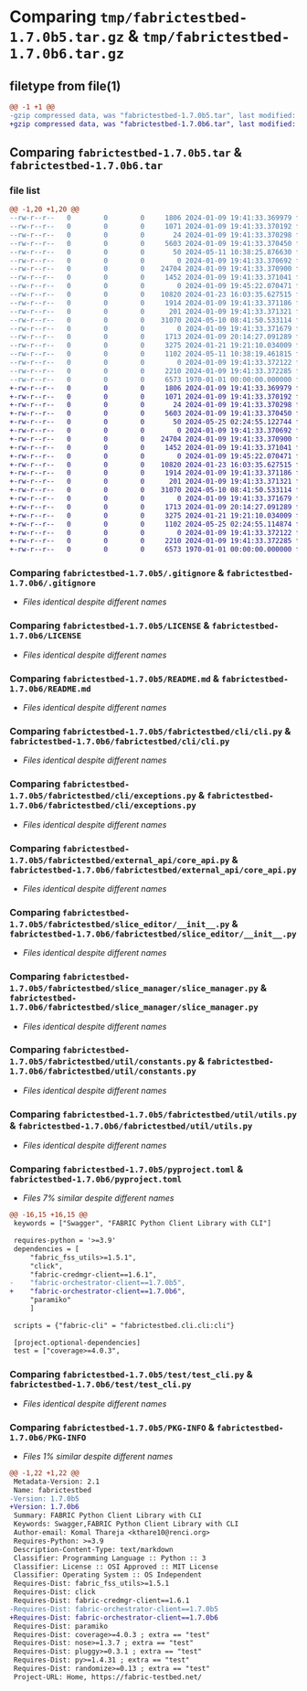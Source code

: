 # Comparing `tmp/fabrictestbed-1.7.0b5.tar.gz` & `tmp/fabrictestbed-1.7.0b6.tar.gz`

## filetype from file(1)

```diff
@@ -1 +1 @@
-gzip compressed data, was "fabrictestbed-1.7.0b5.tar", last modified: Sat May 11 10:39:10 2024, max compression
+gzip compressed data, was "fabrictestbed-1.7.0b6.tar", last modified: Sat May 25 02:25:00 2024, max compression
```

## Comparing `fabrictestbed-1.7.0b5.tar` & `fabrictestbed-1.7.0b6.tar`

### file list

```diff
@@ -1,20 +1,20 @@
--rw-r--r--   0        0        0     1806 2024-01-09 19:41:33.369979 fabrictestbed-1.7.0b5/.gitignore
--rw-r--r--   0        0        0     1071 2024-01-09 19:41:33.370192 fabrictestbed-1.7.0b5/LICENSE
--rw-r--r--   0        0        0       24 2024-01-09 19:41:33.370298 fabrictestbed-1.7.0b5/MANIFEST.in
--rw-r--r--   0        0        0     5603 2024-01-09 19:41:33.370450 fabrictestbed-1.7.0b5/README.md
--rw-r--r--   0        0        0       50 2024-05-11 10:38:25.876630 fabrictestbed-1.7.0b5/fabrictestbed/__init__.py
--rw-r--r--   0        0        0        0 2024-01-09 19:41:33.370692 fabrictestbed-1.7.0b5/fabrictestbed/cli/__init__.py
--rw-r--r--   0        0        0    24704 2024-01-09 19:41:33.370900 fabrictestbed-1.7.0b5/fabrictestbed/cli/cli.py
--rw-r--r--   0        0        0     1452 2024-01-09 19:41:33.371041 fabrictestbed-1.7.0b5/fabrictestbed/cli/exceptions.py
--rw-r--r--   0        0        0        0 2024-01-09 19:45:22.070471 fabrictestbed-1.7.0b5/fabrictestbed/external_api/__init__.py
--rw-r--r--   0        0        0    10820 2024-01-23 16:03:35.627515 fabrictestbed-1.7.0b5/fabrictestbed/external_api/core_api.py
--rw-r--r--   0        0        0     1914 2024-01-09 19:41:33.371186 fabrictestbed-1.7.0b5/fabrictestbed/slice_editor/__init__.py
--rw-r--r--   0        0        0      201 2024-01-09 19:41:33.371321 fabrictestbed-1.7.0b5/fabrictestbed/slice_manager/__init__.py
--rw-r--r--   0        0        0    31070 2024-05-10 08:41:50.533114 fabrictestbed-1.7.0b5/fabrictestbed/slice_manager/slice_manager.py
--rw-r--r--   0        0        0        0 2024-01-09 19:41:33.371679 fabrictestbed-1.7.0b5/fabrictestbed/util/__init__.py
--rw-r--r--   0        0        0     1713 2024-01-09 20:14:27.091289 fabrictestbed-1.7.0b5/fabrictestbed/util/constants.py
--rw-r--r--   0        0        0     3275 2024-01-21 19:21:10.034009 fabrictestbed-1.7.0b5/fabrictestbed/util/utils.py
--rw-r--r--   0        0        0     1102 2024-05-11 10:38:19.461815 fabrictestbed-1.7.0b5/pyproject.toml
--rw-r--r--   0        0        0        0 2024-01-09 19:41:33.372122 fabrictestbed-1.7.0b5/test/__init__.py
--rw-r--r--   0        0        0     2210 2024-01-09 19:41:33.372285 fabrictestbed-1.7.0b5/test/test_cli.py
--rw-r--r--   0        0        0     6573 1970-01-01 00:00:00.000000 fabrictestbed-1.7.0b5/PKG-INFO
+-rw-r--r--   0        0        0     1806 2024-01-09 19:41:33.369979 fabrictestbed-1.7.0b6/.gitignore
+-rw-r--r--   0        0        0     1071 2024-01-09 19:41:33.370192 fabrictestbed-1.7.0b6/LICENSE
+-rw-r--r--   0        0        0       24 2024-01-09 19:41:33.370298 fabrictestbed-1.7.0b6/MANIFEST.in
+-rw-r--r--   0        0        0     5603 2024-01-09 19:41:33.370450 fabrictestbed-1.7.0b6/README.md
+-rw-r--r--   0        0        0       50 2024-05-25 02:24:55.122744 fabrictestbed-1.7.0b6/fabrictestbed/__init__.py
+-rw-r--r--   0        0        0        0 2024-01-09 19:41:33.370692 fabrictestbed-1.7.0b6/fabrictestbed/cli/__init__.py
+-rw-r--r--   0        0        0    24704 2024-01-09 19:41:33.370900 fabrictestbed-1.7.0b6/fabrictestbed/cli/cli.py
+-rw-r--r--   0        0        0     1452 2024-01-09 19:41:33.371041 fabrictestbed-1.7.0b6/fabrictestbed/cli/exceptions.py
+-rw-r--r--   0        0        0        0 2024-01-09 19:45:22.070471 fabrictestbed-1.7.0b6/fabrictestbed/external_api/__init__.py
+-rw-r--r--   0        0        0    10820 2024-01-23 16:03:35.627515 fabrictestbed-1.7.0b6/fabrictestbed/external_api/core_api.py
+-rw-r--r--   0        0        0     1914 2024-01-09 19:41:33.371186 fabrictestbed-1.7.0b6/fabrictestbed/slice_editor/__init__.py
+-rw-r--r--   0        0        0      201 2024-01-09 19:41:33.371321 fabrictestbed-1.7.0b6/fabrictestbed/slice_manager/__init__.py
+-rw-r--r--   0        0        0    31070 2024-05-10 08:41:50.533114 fabrictestbed-1.7.0b6/fabrictestbed/slice_manager/slice_manager.py
+-rw-r--r--   0        0        0        0 2024-01-09 19:41:33.371679 fabrictestbed-1.7.0b6/fabrictestbed/util/__init__.py
+-rw-r--r--   0        0        0     1713 2024-01-09 20:14:27.091289 fabrictestbed-1.7.0b6/fabrictestbed/util/constants.py
+-rw-r--r--   0        0        0     3275 2024-01-21 19:21:10.034009 fabrictestbed-1.7.0b6/fabrictestbed/util/utils.py
+-rw-r--r--   0        0        0     1102 2024-05-25 02:24:55.114874 fabrictestbed-1.7.0b6/pyproject.toml
+-rw-r--r--   0        0        0        0 2024-01-09 19:41:33.372122 fabrictestbed-1.7.0b6/test/__init__.py
+-rw-r--r--   0        0        0     2210 2024-01-09 19:41:33.372285 fabrictestbed-1.7.0b6/test/test_cli.py
+-rw-r--r--   0        0        0     6573 1970-01-01 00:00:00.000000 fabrictestbed-1.7.0b6/PKG-INFO
```

### Comparing `fabrictestbed-1.7.0b5/.gitignore` & `fabrictestbed-1.7.0b6/.gitignore`

 * *Files identical despite different names*

### Comparing `fabrictestbed-1.7.0b5/LICENSE` & `fabrictestbed-1.7.0b6/LICENSE`

 * *Files identical despite different names*

### Comparing `fabrictestbed-1.7.0b5/README.md` & `fabrictestbed-1.7.0b6/README.md`

 * *Files identical despite different names*

### Comparing `fabrictestbed-1.7.0b5/fabrictestbed/cli/cli.py` & `fabrictestbed-1.7.0b6/fabrictestbed/cli/cli.py`

 * *Files identical despite different names*

### Comparing `fabrictestbed-1.7.0b5/fabrictestbed/cli/exceptions.py` & `fabrictestbed-1.7.0b6/fabrictestbed/cli/exceptions.py`

 * *Files identical despite different names*

### Comparing `fabrictestbed-1.7.0b5/fabrictestbed/external_api/core_api.py` & `fabrictestbed-1.7.0b6/fabrictestbed/external_api/core_api.py`

 * *Files identical despite different names*

### Comparing `fabrictestbed-1.7.0b5/fabrictestbed/slice_editor/__init__.py` & `fabrictestbed-1.7.0b6/fabrictestbed/slice_editor/__init__.py`

 * *Files identical despite different names*

### Comparing `fabrictestbed-1.7.0b5/fabrictestbed/slice_manager/slice_manager.py` & `fabrictestbed-1.7.0b6/fabrictestbed/slice_manager/slice_manager.py`

 * *Files identical despite different names*

### Comparing `fabrictestbed-1.7.0b5/fabrictestbed/util/constants.py` & `fabrictestbed-1.7.0b6/fabrictestbed/util/constants.py`

 * *Files identical despite different names*

### Comparing `fabrictestbed-1.7.0b5/fabrictestbed/util/utils.py` & `fabrictestbed-1.7.0b6/fabrictestbed/util/utils.py`

 * *Files identical despite different names*

### Comparing `fabrictestbed-1.7.0b5/pyproject.toml` & `fabrictestbed-1.7.0b6/pyproject.toml`

 * *Files 7% similar despite different names*

```diff
@@ -16,15 +16,15 @@
 keywords = ["Swagger", "FABRIC Python Client Library with CLI"]
 
 requires-python = '>=3.9'
 dependencies = [
     "fabric_fss_utils>=1.5.1",
     "click",
     "fabric-credmgr-client==1.6.1",
-    "fabric-orchestrator-client==1.7.0b5",
+    "fabric-orchestrator-client==1.7.0b6",
     "paramiko"
     ]
 
 scripts = {"fabric-cli" = "fabrictestbed.cli.cli:cli"}
 
 [project.optional-dependencies]
 test = ["coverage>=4.0.3",
```

### Comparing `fabrictestbed-1.7.0b5/test/test_cli.py` & `fabrictestbed-1.7.0b6/test/test_cli.py`

 * *Files identical despite different names*

### Comparing `fabrictestbed-1.7.0b5/PKG-INFO` & `fabrictestbed-1.7.0b6/PKG-INFO`

 * *Files 1% similar despite different names*

```diff
@@ -1,22 +1,22 @@
 Metadata-Version: 2.1
 Name: fabrictestbed
-Version: 1.7.0b5
+Version: 1.7.0b6
 Summary: FABRIC Python Client Library with CLI
 Keywords: Swagger,FABRIC Python Client Library with CLI
 Author-email: Komal Thareja <kthare10@renci.org>
 Requires-Python: >=3.9
 Description-Content-Type: text/markdown
 Classifier: Programming Language :: Python :: 3
 Classifier: License :: OSI Approved :: MIT License
 Classifier: Operating System :: OS Independent
 Requires-Dist: fabric_fss_utils>=1.5.1
 Requires-Dist: click
 Requires-Dist: fabric-credmgr-client==1.6.1
-Requires-Dist: fabric-orchestrator-client==1.7.0b5
+Requires-Dist: fabric-orchestrator-client==1.7.0b6
 Requires-Dist: paramiko
 Requires-Dist: coverage>=4.0.3 ; extra == "test"
 Requires-Dist: nose>=1.3.7 ; extra == "test"
 Requires-Dist: pluggy>=0.3.1 ; extra == "test"
 Requires-Dist: py>=1.4.31 ; extra == "test"
 Requires-Dist: randomize>=0.13 ; extra == "test"
 Project-URL: Home, https://fabric-testbed.net/
```


